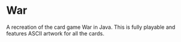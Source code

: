 # War
A recreation of the card game War in Java. This is fully playable and features ASCII artwork for all the cards.
